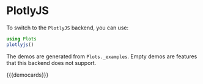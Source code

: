# PlotlyJS

To switch to the `PlotlyJS` backend, you can use:

```julia
using Plots
plotlyjs()
```

The demos are generated from `Plots._examples`. Empty demos are features that this backend does not support.

{{{democards}}}
